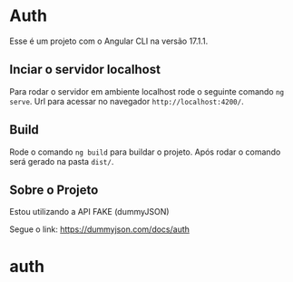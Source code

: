 # Auth

Esse é um projeto com o Angular CLI na versão 17.1.1.

## Inciar o servidor localhost

Para rodar o servidor em ambiente localhost rode o seguinte comando `ng serve`. Url para acessar no navegador `http://localhost:4200/`.

## Build

Rode o comando `ng build` para buildar o projeto. Após rodar o comando será gerado na pasta `dist/`.

## Sobre o Projeto

Estou utilizando a API FAKE (dummyJSON)

Segue o link: https://dummyjson.com/docs/auth

# auth
